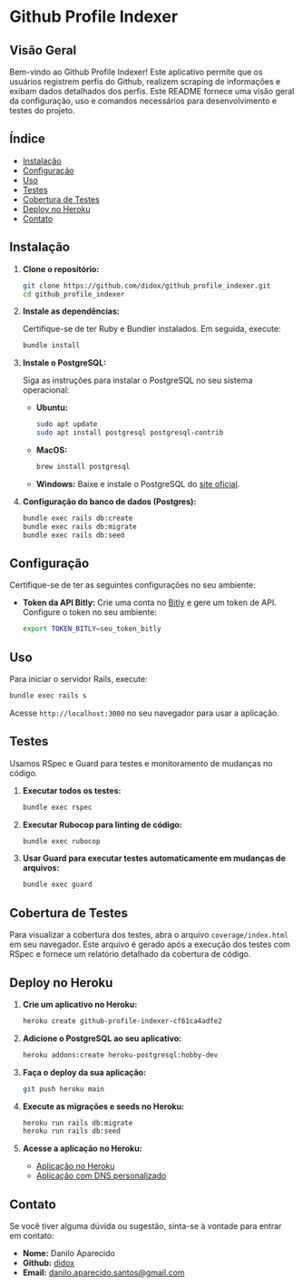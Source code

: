# Github Profile Indexer

## Visão Geral

Bem-vindo ao Github Profile Indexer! Este aplicativo permite que os usuários registrem perfis do Github, realizem scraping de informações e exibam dados detalhados dos perfis. Este README fornece uma visão geral da configuração, uso e comandos necessários para desenvolvimento e testes do projeto.

## Índice

- [Instalação](#instalação)
- [Configuração](#configuração)
- [Uso](#uso)
- [Testes](#testes)
- [Cobertura de Testes](#cobertura-de-testes)
- [Deploy no Heroku](#deploy-no-heroku)
- [Contato](#contato)

## Instalação

1. **Clone o repositório:**

   ```sh
   git clone https://github.com/didox/github_profile_indexer.git
   cd github_profile_indexer
   ```

2. **Instale as dependências:**

   Certifique-se de ter Ruby e Bundler instalados. Em seguida, execute:

   ```sh
   bundle install
   ```

3. **Instale o PostgreSQL:**

   Siga as instruções para instalar o PostgreSQL no seu sistema operacional:

   - **Ubuntu:**
     ```sh
     sudo apt update
     sudo apt install postgresql postgresql-contrib
     ```
   - **MacOS:**
     ```sh
     brew install postgresql
     ```
   - **Windows:**
     Baixe e instale o PostgreSQL do [site oficial](https://www.postgresql.org/download/windows/).

4. **Configuração do banco de dados (Postgres):**

   ```sh
   bundle exec rails db:create
   bundle exec rails db:migrate
   bundle exec rails db:seed
   ```

## Configuração

Certifique-se de ter as seguintes configurações no seu ambiente:

- **Token da API Bitly:** Crie uma conta no [Bitly](https://bitly.com/) e gere um token de API. Configure o token no seu ambiente:

  ```sh
  export TOKEN_BITLY=seu_token_bitly
  ```

## Uso

Para iniciar o servidor Rails, execute:

```sh
bundle exec rails s
```

Acesse `http://localhost:3000` no seu navegador para usar a aplicação.

## Testes

Usamos RSpec e Guard para testes e monitoramento de mudanças no código.

1. **Executar todos os testes:**

   ```sh
   bundle exec rspec
   ```

2. **Executar Rubocop para linting de código:**

   ```sh
   bundle exec rubocop
   ```

3. **Usar Guard para executar testes automaticamente em mudanças de arquivos:**

   ```sh
   bundle exec guard
   ```

## Cobertura de Testes

Para visualizar a cobertura dos testes, abra o arquivo `coverage/index.html` em seu navegador. Este arquivo é gerado após a execução dos testes com RSpec e fornece um relatório detalhado da cobertura de código.

## Deploy no Heroku

1. **Crie um aplicativo no Heroku:**

   ```sh
   heroku create github-profile-indexer-cf61ca4adfe2
   ```

2. **Adicione o PostgreSQL ao seu aplicativo:**

   ```sh
   heroku addons:create heroku-postgresql:hobby-dev
   ```

3. **Faça o deploy da sua aplicação:**

   ```sh
   git push heroku main
   ```

4. **Execute as migrações e seeds no Heroku:**

   ```sh
   heroku run rails db:migrate
   heroku run rails db:seed
   ```

5. **Acesse a aplicação no Heroku:**

   - [Aplicação no Heroku](https://github-profile-indexer-cf61ca4adfe2.herokuapp.com)
   - [Aplicação com DNS personalizado](http://fretadao.didox.com.br)

## Contato

Se você tiver alguma dúvida ou sugestão, sinta-se à vontade para entrar em contato:

- **Nome:** Danilo Aparecido
- **Github:** [didox](https://github.com/didox)
- **Email:** [danilo.aparecido.santos@gmail.com](mailto:danilo.aparecido.santos@gmail.com)
